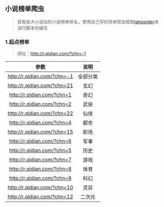 ## 小说榜单爬虫

> 获取各大小说站的小说榜单排名，使用自己写的简单爬虫框架[talospider](https://github.com/howie6879/talospider)来进行脚本的编写

### 1.起点榜单

> 网址：http://r.qidian.com/?chn=-1

|             参数              |  说明  |
| :-------------------------: | :--: |
| http://r.qidian.com/?chn=-1 | 全部分类 |
| http://r.qidian.com/?chn=21 |  玄幻  |
| http://r.qidian.com/?chn=1  |  奇幻  |
| http://r.qidian.com/?chn=2  |  武侠  |
| http://r.qidian.com/?chn=22 |  仙侠  |
| http://r.qidian.com/?chn=4  |  都市  |
| http://r.qidian.com/?chn=15 |  职场  |
| http://r.qidian.com/?chn=6  |  军事  |
| http://r.qidian.com/?chn=5  |  历史  |
| http://r.qidian.com/?chn=7  |  游戏  |
| http://r.qidian.com/?chn=8  |  体育  |
| http://r.qidian.com/?chn=9  |  科幻  |
| http://r.qidian.com/?chn=10 |  灵异  |
| http://r.qidian.com/?chn=12 | 二次元  |